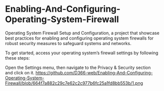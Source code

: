 # Enabling-And-Configuring-Operating-System-Firewall
Operating System Firewall Setup and Configuration, a project that showcase best practices for enabling and configuring operating system firewalls for robust security measures to safeguard systems and networks.

To get started, access your operating system’s firewall settings by following these steps:

Open the Settings menu, then navigate to the Privacy & Security section and click on it.
https://github.com/D366-web/Enabling-And-Configuring-Operating-System-Firewall/blob/664f7a882c29c7e62c2c977b6fc25a1fd8bb553b/1.png
